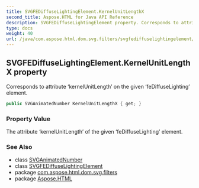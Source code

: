 ```yaml
---
title: SVGFEDiffuseLightingElement.KernelUnitLengthX
second_title: Aspose.HTML for Java API Reference
description: SVGFEDiffuseLightingElement property. Corresponds to attribute kernelUnitLength on the given feDiffuseLighting element
type: docs
weight: 40
url: /java/com.aspose.html.dom.svg.filters/svgfediffuselightingelement/kernelunitlengthx/
---
```

## SVGFEDiffuseLightingElement.KernelUnitLengthX property

Corresponds to attribute ‘kernelUnitLength’ on the given ‘feDiffuseLighting’ element.

```java
public SVGAnimatedNumber KernelUnitLengthX { get; }
```

### Property Value

The attribute ‘kernelUnitLength’ of the given ‘feDiffuseLighting’ element.

### See Also

* class [SVGAnimatedNumber](../../../com.aspose.html.dom.svg.datatypes/svganimatednumber/)
* class [SVGFEDiffuseLightingElement](../)
* package [com.aspose.html.dom.svg.filters](../../svgfediffuselightingelement/)
* package [Aspose.HTML](../../../)
